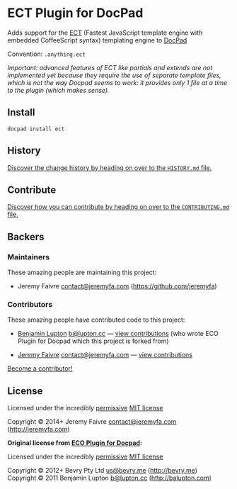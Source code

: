 # ECT Plugin for DocPad

<!-- /BADGES -->


Adds support for the [ECT](http://ectjs.com/) (Fastest JavaScript template engine with embedded CoffeeScript syntax) templating engine to [DocPad](https://docpad.org)

Convention:  `.anything.ect`

_Important: advanced features of ECT like partials and extends are not implemented yet because they require the use of separate template files, which is not the way Docpad seems to work: it provides only 1 file at a time to the plugin (which makes sense)._

## Install

```
docpad install ect
```


<!-- HISTORY/ -->

## History
[Discover the change history by heading on over to the `HISTORY.md` file.](https://github.com/jeremyfa/docpad-plugin-ect/blob/master/HISTORY.md#files)

<!-- /HISTORY -->


<!-- CONTRIBUTE/ -->

## Contribute

[Discover how you can contribute by heading on over to the `CONTRIBUTING.md` file.](https://github.com/jeremyfa/docpad-plugin-ect/blob/master/CONTRIBUTING.md#files)

<!-- /CONTRIBUTE -->


<!-- BACKERS/ -->

## Backers

### Maintainers

These amazing people are maintaining this project:

- Jeremy Faivre <contact@jeremyfa.com> (https://github.com/jeremyfa)

### Contributors

These amazing people have contributed code to this project:

- [Benjamin Lupton](https://github.com/balupton) <b@lupton.cc> — [view contributions](https://github.com/docpad/docpad-plugin-eco/commits?author=balupton) (who wrote ECO Plugin for Docpad which this project is forked from)

- [Jeremy Faivre](https://github.com/jeremyfa) <contact@jeremyfa.com> — [view contributions](https://github.com/jeremyfa/docpad-plugin-ect/commits?author=jeremyfa)

[Become a contributor!](https://github.com/docpad/docpad-plugin-eco/blob/master/CONTRIBUTING.md#files)

<!-- /BACKERS -->


<!-- LICENSE/ -->

## License


Licensed under the incredibly [permissive](http://en.wikipedia.org/wiki/Permissive_free_software_licence) [MIT license](http://creativecommons.org/licenses/MIT/)

Copyright &copy; 2014+ Jeremy Faivre <contact@jeremyfa.com> (http://jeremyfa.com)

**Original license from [ECO Plugin for Docpad](https://github.com/docpad/docpad-plugin-eco):**

Licensed under the incredibly [permissive](http://en.wikipedia.org/wiki/Permissive_free_software_licence) [MIT license](http://creativecommons.org/licenses/MIT/)

Copyright &copy; 2012+ Bevry Pty Ltd <us@bevry.me> (http://bevry.me)
<br/>Copyright &copy; 2011 Benjamin Lupton <b@lupton.cc> (http://balupton.com)

<!-- /LICENSE -->


